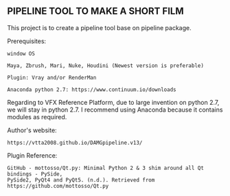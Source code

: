 ## **PIPELINE TOOL TO MAKE A SHORT FILM**

This project is to create a pipeline tool base on pipeline package.

Prerequisites:

    window OS
    
    Maya, Zbrush, Mari, Nuke, Houdini (Newest version is preferable)
    
    Plugin: Vray and/or RenderMan

    Anaconda python 2.7: https://www.continuum.io/downloads

Regarding to VFX Reference Platform, due to large invention on python 2.7, we will stay in python 2.7. I recommend using Anaconda because it contains modules as required.

Author's website: 
    
    https://vtta2008.github.io/DAMGpipeline.v13/

Plugin Reference:
    
    GitHub - mottosso/Qt.py: Minimal Python 2 & 3 shim around all Qt bindings - PySide,
    PySide2, PyQt4 and PyQt5. (n.d.). Retrieved from https://github.com/mottosso/Qt.py

